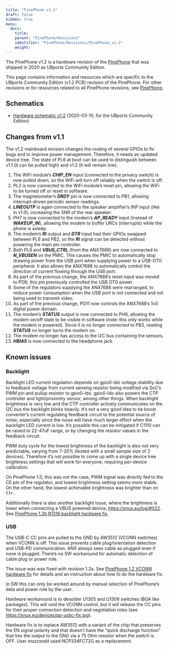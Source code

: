 ```yaml
---
title: "PinePhone v1.2"
draft: false
hidden: true
menu:
  docs:
    title:
    parent: "PinePhone/Revisions"
    identifier: "PinePhone/Revisions/PinePhone_v1.2"
    weight: 
---
```


The PinePhone v1.2 is a hardware revision of the [PinePhone](/documentation/PinePhone) that was shipped in 2020 as UBports Community Edition.

This page contains information and resources which are specific to the UBports Community Edition (v1.2 PCB) revision of the PinePhone. For other revisions or for resources related to all PinePhone revisions, see [PinePhone](/documentation/PinePhone/Revisions/).

## Schematics

* [Hardware schematic v1.2](http://files.pine64.org/doc/PinePhone/PinePhone%20v1.2%20Released%20Schematic.pdf) (2020-03-10, for the UBports Community Edition)

## Changes from v1.1

The v1.2 mainboard revision changes the routing of several GPIOs to fix bugs and to improve power management. Therefore, it needs an updated device tree. The state of PL6 at boot can be used to distinguish between v1.1 (it can be pulled high) and v1.2 (it will remain low).

1. The WiFi module’s ***CHIP_EN*** input (connected to the privacy switch) is now pulled down, so the WiFi will turn off reliably when the switch is off.
2. PL2 is now connected to the WiFi module’s reset pin, allowing the WiFi to be turned off or reset in software.
3. The magnetometer’s ***DRDY*** pin is now connected to PB1, allowing interrupt-driven periodic sensor readings.
4. ***LINEOUTP*** is again connected to the speaker amplifier’s INP input (like in v1.0), increasing the SNR of the rear speaker.
5. PH7 is now connected to the modem’s ***AP_READY*** input (instead of ***WAKEUP_IN***), allowing the modem to buffer URCs (interrupts) while the phone is asleep.
6. The modem’s ***RI*** output and ***DTR*** input had their GPIOs swapped between PL6 and PB2, so the ***RI*** signal can be detected without powering the main pin controller.
7. Both PL9 and ***VBUS_CTRL*** (from the ANX7688) are now connected to ***N_VBUSEN*** on the PMIC. This causes the PMIC to automatically stop drawing power from the USB port when supplying power to a USB-OTG peripheral. It also allows the ANX7688 to automatically control the direction of current flowing through the USB port.
8. As part of the previous change, the ANX7688’s reset input was moved to PD6; this pin previously controlled the USB OTG power.
9. Some of the regulators supplying the ANX7688 were rearranged, to reduce power consumption when the USB port is not connected and not being used to transmit video.
10. As part of the previous change, PD11 now controls the ANX7688’s 1v0 digital power domain.
11. The modem’s ***STATUS*** output is now connected to PH9, allowing the modem on/off state to be visible in software (note: this only works while the modem is powered). Since it is no longer connected to PB3, reading ***STATUS*** no longer turns the modem on.
12. The modem no longer has access to the I2C bus containing the sensors.
13. ***HBIAS*** is now connected to the headphone jack.

## Known issues

### Backlight

Backlight LED current regulation depends on gpio0-ldo voltage stability due to feedback voltage from current sensing resistor being modified via SoC’s PWM pin and pullup resistor to gpio0-ldo. gpio0-ldo also powers the CTP controller and light/proximity sensor, among other things. When backlight brightness is very low and the CTP controller actively communicates on the I2C bus the backlight blinks heavily. It’s not a very good idea to tie boost converter’s current regulating feedback circuit to the potential source of noise, especially since the noise will have much larger effect when the backlight LED current is low. It’s possible this can be mitigated if C1110 can be raised to 22-47uF range, or by changing the resistor values in the feedback circuit.

PWM duty cycle for the lowest brightness of the backlight is also not very predictable, varying from 7-20% (tested with a small sample size of 2 devices). Therefore it’s not possible to come up with a single device tree brightness settings that will work for everyone, requiring per-device calibration.

On PinePhone 1.0, this was not the case, PWM signal was directly fed to the CE pin of the regulator, and lowest brightness setting seems more stable. On the other hand, the lowest achievable brightness was brighter than on 1.1+.

Additionally there is also another backlight issue, where the brightness is lower when connecting a VBUS powered device, https://xnux.eu/log/#022. See [PinePhone 1.2b R1318 backlight hardware fix](/documentation/PinePhone/Repairs/PinePhone_1.2b_R1318_backlight_Hardware_Fix).

### USB

The USB-C CC pins are pulled to the GND by AW3512 (VCONN switches) when VCONN is off. This issue prevents cable plug/orientation detection and USB-PD communication. ANX always sees cable as plugged even if none is plugged. There’s no SW workaround for automatic detection of cable plug or power role.

The issue was was fixed with revision 1.2a. See [PinePhone 1.2 VCONN hardware fix](/documentation/PinePhone/Repairs/PinePhone_1.2_VCONN_Hardware_Fix) for details and an instruction about how to do the hardware fix.

In SW this can only be worked around by manual selection of PinePhone’s data and power role by the user.

Hardware workaround is to desolder U1305 and U1309 switches (BGA like packages). This will void the VCONN control, but it will release the CC pins for their proper connection detection and negotiation roles (see https://xnux.eu/devices/pp-usbc-fix.jpg).

Hardware fix is to replace AW3512 with a variant of the chip that preserves the EN signal polarity and that doesn’t have the "quick discharge function" that ties the output to the GND via a 75 Ohm resistor when the switch is OFF. User _mozzwald_ used NCP334FCT2G as a replacement.
